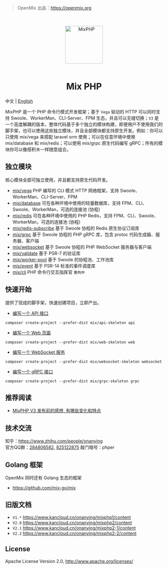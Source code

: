 > OpenMix 出品：https://openmix.org

<p align="center">
    <br>
    <br>
    <img src="https://openmix.org/static/image/logo_php.png" width="120" alt="MixPHP">
    <br>
    <br>
</p>

<h1 align="center">Mix PHP</h1>

中文 | [English](https://github.com/mix-php/mix/blob/master/README_EN.md)

MixPHP 是一个 PHP 命令行模式开发框架；基于 `Vega` 驱动的 HTTP 可以同时支持 Swoole、WorkerMan、CLI-Server、FPM 生态，并且可以无缝切换；`V3` 是一个高度解耦的版本，整体代码基于多个独立的模块构建，即便用户不使用我们的脚手架，也可以使用这些独立模块，并且全部模块都支持原生开发。例如：你可以只使用 mix/vega 来搭配 laravel orm 使用；可以在任意环境中使用 mix/database 和 mix/redis；可以使用 mix/grpc 原生代码编写 gRPC；所有的模块你可以像搭积木一样随意组合。

## 独立模块

核心模块全部可独立使用，并且都支持原生代码开发。

- [mix/vega](https://github.com/mix-php/vega) PHP 编写的 CLI 模式 HTTP 网络框架，支持 Swoole、WorkerMan、CLI-Server、FPM
- [mix/database](https://github.com/mix-php/database) 可在各种环境中使用的轻量数据库，支持 FPM、CLI、Swoole、WorkerMan，可选的连接池 (协程)
- [mix/redis](https://github.com/mix-php/redis) 可在各种环境中使用的 PHP Redis，支持 FPM、CLI、Swoole、WorkerMan，可选的连接池 (协程)
- [mix/redis-subscribe](https://github.com/mix-php/redis-subscribe) 基于 Swoole 协程的 Redis 原生协议订阅库
- [mix/grpc](https://github.com/mix-php/grpc) 基于 Swoole 协程的 PHP gRPC 库，包含 protoc 代码生成器、服务器、客户端
- [mix/websocket](https://github.com/mix-php/websocket) 基于 Swoole 协程的 PHP WebSocket 服务器与客户端
- [mix/validate](https://github.com/mix-php/validate) 基于 PSR-7 的验证库
- [mix/worker-pool](https://github.com/mix-php/worker-pool) 基于 Swoole 的协程池、工作池库
- [mix/event](https://github.com/mix-php/event) 基于 PSR-14 标准的事件调度库
- [mix/cli](https://github.com/mix-php/cli) PHP 命令行交互指挥官 `重构中`

## 快速开始

提供了现成的脚手架，快速创建项目，立即产出。

- [编写一个 API 接口](https://github.com/mix-php/api-skeleton#readme)

```
composer create-project --prefer-dist mix/api-skeleton api
```

- [编写一个 Web 页面](https://github.com/mix-php/web-skeleton#readme)

```
composer create-project --prefer-dist mix/web-skeleton web
```

- [编写一个 WebSocket 服务](https://github.com/mix-php/websocket-skeleton#readme)

```
composer create-project --prefer-dist mix/websocket-skeleton websocket
```

- [编写一个 gRPC 接口](https://github.com/mix-php/grpc-skeleton#readme)

```
composer create-project --prefer-dist mix/grpc-skeleton grpc
```

## 推荐阅读

- [MixPHP V3 发布前的感想, 有哪些变化和特点](https://zhuanlan.zhihu.com/p/392558932)

## 技术交流

知乎：https://www.zhihu.com/people/onanying    
官方QQ群：[284806582](https://shang.qq.com/wpa/qunwpa?idkey=b3a8618d3977cda4fed2363a666b081a31d89e3d31ab164497f53b72cf49968a), [825122875](http://shang.qq.com/wpa/qunwpa?idkey=d2908b0c7095fc7ec63a2391fa4b39a8c5cb16952f6cfc3f2ce4c9726edeaf20) 敲门暗号：phper

## Golang 框架

OpenMix 同时还有 Golang 生态的框架

- https://github.com/mix-go/mix

## 旧版文档

- `V1.*` https://www.kancloud.cn/onanying/mixphp1/content
- `V2.0` https://www.kancloud.cn/onanying/mixphp2/content
- `V2.1` https://www.kancloud.cn/onanying/mixphp2-1/content
- `V2.2` https://www.kancloud.cn/onanying/mixphp2-2/content

## License

Apache License Version 2.0, http://www.apache.org/licenses/
